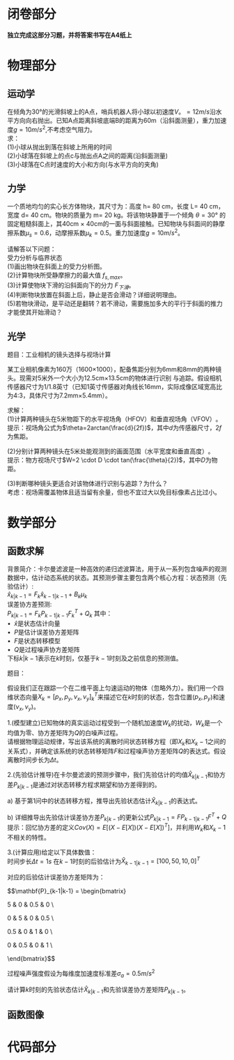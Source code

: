 # 闭卷部分
**独立完成这部分习题，并将答案书写在A4纸上**

# 物理部分
## 运动学
在倾角为30°的光滑斜坡上的A点，哨兵机器人将小球以初速度$V。=12m/s$沿水平方向向右抛出。已知A点距离斜坡底端B的距离为60m（沿斜面测量），重力加速度$g=10m/s^2$,不考虑空气阻力。  
求：  
(1)小球从抛出到落在斜坡上所用的时间  
(2)小球落在斜坡上的点c与抛出点A之间的距离(沿斜面测量)  
(3)小球落在C点时速度的大小和方向(与水平方向的夹角)

## 力学

一个质地均匀的实心长方体物块，其尺寸为：高度 h= 80 cm，长度 L= 40 cm，宽度 d= 40 cm。物块的质量为 m= 20 kg。将该物块静置于一个倾角 $θ = 30°$ 的固定粗糙斜面上，其40cm × 40cm的一面与斜面接触。已知物块与斜面间的静摩擦系数$\mu_s=0.6$，动摩擦系数$\mu_k=0.5$。重力加速度$g=10m/s^2$。

​​请解答以下问题：​​  
​​受力分析与临界状态​​  
(1)画出物块在斜面上的受力分析图。  
(2)计算物块所受静摩擦力的最大值 $f_{s,max}$。  
(3)计算使物块下滑的沿斜面向下的分力 $F_{下滑}$。  
(4)判断物块放置在斜面上后，静止是否会滑动？详细说明理由。  
(5)若物块滑动，是平动还是翻转？若不滑动，需要施加多大的平行于斜面的推力才能使其开始滑动？


## 光学

题目：工业相机的镜头选择与视场计算​​

某工业相机像素为160万（1600×1000），配备焦距分别为6mm和8mm的两种镜头。现需对5米外一个大小为12.5cm×13.5cm的物体进行识别 与追踪。假设相机传感器尺寸为1/1.8英寸（已知1英寸传感器对角线长16mm，实际成像区域宽高比为4:3，具体尺寸为7.2mm×5.4mm）。

​求解：  
(1)​计算两种镜头在5米物距下的水平视场角（HFOV）和垂直视场角（VFOV）​​。  
提示：视场角公式为$\theta=2arctan(\frac{d}{2f})$，其中$d$为传感器尺寸，$2f$为焦距。  

​​(2)分别计算两种镜头在5米处能观测到的画面范围（水平宽度和垂直高度）​​。  
提示：物方视场尺寸$W=2 \cdot D \cdot tan(\frac{\theta}{2})$，其中$D$为物距。  

​​(3)判断哪种镜头更适合对该物体进行识别与追踪？为什么？​​  
考虑：视场需覆盖物体且适当留有余量，但也不宜过大以免目标像素占比过小。

# 数学部分

## 函数求解

​​背景简介：​​
卡尔曼滤波是一种高效的递归滤波算法，用于从一系列包含噪声的观测数据中，估计动态系统的状态。其预测步骤主要包含两个核心方程：
​​状态预测（先验估计）​​:  
$\widehat x_{k|k-1}=F_k \widehat x_{k-1|k-1} + B_k \mu_k$  
​​误差协方差预测​​:  
$P_{k|k-1}=F_k P_{k-1|k-1} F_k^T + Q_k$
其中：  
$\bullet \ \ \widehat x$是状态估计向量  
$\bullet \ \ P$是估计误差协方差矩阵  
$\bullet \ \ F$是状态转移模型  
$\bullet \ \ Q$是过程噪声协方差矩阵  
下标$k|k-1$表示在$k$时刻，仅基于$k-1$时刻及之前信息的预测值。  

​​题目：​​

假设我们正在跟踪一个在二维平面上匀速运动的物体（忽略外力）。我们用一个四维状态向量$X_k=[p_x,p_y,\nu_x,\nu_y]_k^T$来描述它在$k$时刻的状态，包含位置($p_x , p_y$)和速度($\nu_x , \nu_y$)。

1.(模型建立)已知物体的真实运动过程受到一个随机加速度$W_k$的扰动，$W_k$是一个均值为零、协方差矩阵为$Q$的白噪声过程。  
请根据物理运动规律，写出该系统的​​离散时间状态转移方程​​（即$X_k$和$X_k-1$之间的关系式），并确定该系统的​​状态转移矩阵$F$和​过​程噪声协方差矩阵$Q$的表达式。假设离散时间步长为$\Delta t$。

​2.(先验估计推导)​在卡尔曼滤波的预测步骤中，我们先验估计的均值$\widehat X_{k|k-1}$和协方差$P_{k|k-1}$是通过对状态转移方程求期望和协方差得到的。

a) 基于第1问中的状态转移方程，推导出先验状态估计$\widehat X_{k|k-1}$的表达式。

b) 详细推导出先验估计误差协方差$P_{k|k-1}$的更新公式$P_{k|k-1}=F P_{k-1|k-1} F^T + Q$  
提示：回忆协方差的定义$Cov(X)=E[(X-E[X])(X-E[X])^T]$，并利用$W_k$和$X_k-1$不相关的特性。

​3.(计算应用)给定以下具体数值：  
时间步长$\Delta t = 1s$
在$k-1$时刻的后验估计为$\widehat X_{k-1|k-1}=[100,50,10,0]^T$  

对应的后验估计误差协方差矩阵为：  


$$\mathbf{P}_{k-1|k-1} = \begin{bmatrix}

5 & 0 & 0.5 & 0 \\

0 & 5 & 0 & 0.5 \\

0.5 & 0 & 1 & 0 \\

0 & 0.5 & 0 & 1 \\

\end{bmatrix}$$

过程噪声强度假设为每维度加速度标准差$\sigma_a = 0.5 m / s^2$

请计算$k$时刻的​​先验状态估计$\widehat X_{k|k-1}$和​​先验误差协方差矩阵$P_{k|k-1}$​。

## 函数图像

# 代码部分
